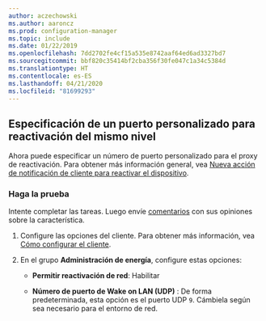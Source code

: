 ```yaml
---
author: aczechowski
ms.author: aaroncz
ms.prod: configuration-manager
ms.topic: include
ms.date: 01/22/2019
ms.openlocfilehash: 7dd2702fe4cf15a535e8742aaf64ed6ad3327bd7
ms.sourcegitcommit: bbf820c35414bf2cba356f30fe047c1a34c5384d
ms.translationtype: HT
ms.contentlocale: es-ES
ms.lasthandoff: 04/21/2020
ms.locfileid: "81699293"
---
```

## <a name="specify-a-custom-port-for-peer-wakeup"></a><a name="bkmk_sleep"></a> Especificación de un puerto personalizado para reactivación del mismo nivel
<!--3605925-->

Ahora puede especificar un número de puerto personalizado para el proxy de reactivación. Para obtener más información general, vea [Nueva acción de notificación de cliente para reactivar el dispositivo](../../../capabilities-in-technical-preview-1810.md#bkmk_wakeup).


### <a name="try-it-out"></a>Haga la prueba

Intente completar las tareas. Luego envíe [comentarios](../../../../understand/find-help.md#product-feedback) con sus opiniones sobre la característica.

1. Configure las opciones del cliente. Para obtener más información, vea [Cómo configurar el cliente](../../../../clients/deploy/configure-client-settings.md).  

2. En el grupo **Administración de energía**, configure estas opciones:  

    - **Permitir reactivación de red**: Habilitar  

    - **Número de puerto de Wake on LAN (UDP)** : De forma predeterminada, esta opción es el puerto UDP `9`. Cámbiela según sea necesario para el entorno de red.  

